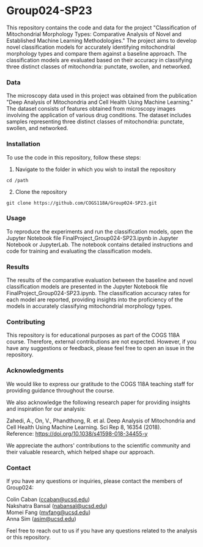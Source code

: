 # Group024-SP23

This repository contains the code and data for the project "Classification of Mitochondrial Morphology Types: Comparative Analysis of Novel and Established Machine Learning Methodologies." The project aims to develop novel classification models for accurately identifying mitochondrial morphology types and compare them against a baseline approach. The classification models are evaluated based on their accuracy in classifying three distinct classes of mitochondria: punctate, swollen, and networked.

### Data
The microscopy data used in this project was obtained from the publication "Deep Analysis of Mitochondria and Cell Health Using Machine Learning." The dataset consists of features obtained from microscopy images involving the application of various drug conditions. The dataset includes samples representing three distinct classes of mitochondria: punctate, swollen, and networked.

### Installation
To use the code in this repository, follow these steps:

1. Navigate to the folder in which you wish to install the repository
```
cd /path
```
2. Clone the repository
```
git clone https://github.com/COGS118A/Group024-SP23.git
```

### Usage
To reproduce the experiments and run the classification models, open the Jupyter Notebook file FinalProject_Group024-SP23.ipynb in Jupyter Notebook or JupyterLab. The notebook contains detailed instructions and code for training and evaluating the classification models.

### Results
The results of the comparative evaluation between the baseline and novel classification models are presented in the Jupyter Notebook file FinalProject_Group024-SP23.ipynb. The classification accuracy rates for each model are reported, providing insights into the proficiency of the models in accurately classifying mitochondrial morphology types.

### Contributing
This repository is for educational purposes as part of the COGS 118A course. Therefore, external contributions are not expected. However, if you have any suggestions or feedback, please feel free to open an issue in the repository.

### Acknowledgments

We would like to express our gratitude to the COGS 118A teaching staff for providing guidance throughout the course.

We also acknowledge the following research paper for providing insights and inspiration for our analysis:

Zahedi, A., On, V., Phandthong, R. et al. Deep Analysis of Mitochondria and Cell Health Using Machine Learning. Sci Rep 8, 16354 (2018).\
Reference: https://doi.org/10.1038/s41598-018-34455-y

We appreciate the authors' contributions to the scientific community and their valuable research, which helped shape our approach.

### Contact
If you have any questions or inquiries, please contact the members of Group024:

Colin Caban (ccaban@ucsd.edu)\
Nakshatra Bansal (nabansal@ucsd.edu)\
Momei Fang (mvfang@ucsd.edu)\
Anna Sim (asim@ucsd.edu)

Feel free to reach out to us if you have any questions related to the analysis or this repository.
